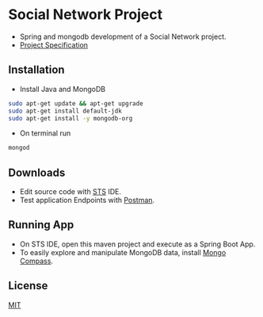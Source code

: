 # Social Network Project

* Spring and mongodb development of a Social Network project.
* [Project Specification](https://docs.google.com/document/d/1avKEbAbKpNTLZYVMpKu-oeMAN-CedXtj6D-W9G0pGbE/edit?usp=sharing)

## Installation

* Install Java and MongoDB

```bash
sudo apt-get update && apt-get upgrade
sudo apt-get install default-jdk
sudo apt-get install -y mongodb-org
```

* On terminal run

```bash
mongod
```

## Downloads

* Edit source code with [STS](https://spring.io/tools) IDE.
* Test application Endpoints with [Postman](https://www.getpostman.com/downloads/).

## Running App

* On STS IDE, open this maven project and execute as a Spring Boot App.
* To easily explore and manipulate MongoDB data, install [Mongo Compass](https://www.mongodb.com/products/compass).



## License
[MIT](https://choosealicense.com/licenses/mit/)
